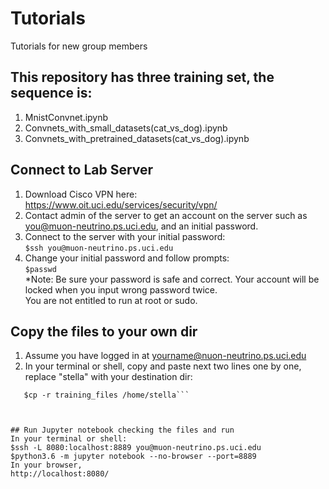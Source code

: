 # Tutorials
Tutorials for new group members  

## This repository has three training set, the sequence is:  
1. MnistConvnet.ipynb  
2. Convnets_with_small_datasets(cat_vs_dog).ipynb  
3. Convnets_with_pretrained_datasets(cat_vs_dog).ipynb  



## Connect to Lab Server
1. Download Cisco VPN here: https://www.oit.uci.edu/services/security/vpn/  
2. Contact admin of the server to get an account on the server such as you@muon-neutrino.ps.uci.edu, and an initial password.  
3. Connect to the server with your initial password:  
```$ssh you@muon-neutrino.ps.uci.edu```  
4. Change your initial password and follow prompts:  
```$passwd```  
*Note: Be sure your password is safe and correct. Your account will be locked when you input wrong password twice.  
You are not entitled to run at root or sudo.


## Copy the files to your own dir
1.  Assume you have logged in at yourname@nuon-neutrino.ps.uci.edu
2. In your terminal or shell, copy and paste next two lines one by one, replace "stella" with your destination dir:  
```$cd ../../storage/data/tutorials/  
   $cp -r training_files /home/stella```
   
   
   
## Run Jupyter notebook checking the files and run
In your terminal or shell:  
$ssh -L 8080:localhost:8889 you@muon-neutrino.ps.uci.edu
$python3.6 -m jupyter notebook --no-browser --port=8889
In your browser, 
http://localhost:8080/
